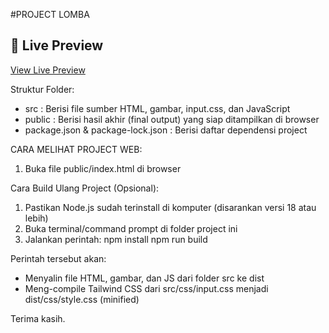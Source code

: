 #PROJECT LOMBA

## 🚀 Live Preview
[View Live Preview](https://mwidiarta.github.io/projectWebLombaIntech)


Struktur Folder:
- src : Berisi file sumber HTML, gambar, input.css, dan JavaScript
- public : Berisi hasil akhir (final output) yang siap ditampilkan di browser
- package.json & package-lock.json : Berisi daftar dependensi project

CARA MELIHAT PROJECT WEB:
1. Buka file public/index.html di browser

Cara Build Ulang Project (Opsional):
1. Pastikan Node.js sudah terinstall di komputer (disarankan versi 18 atau lebih)
2. Buka terminal/command prompt di folder project ini
3. Jalankan perintah:
   npm install
   npm run build

Perintah tersebut akan:
- Menyalin file HTML, gambar, dan JS dari folder src ke dist
- Meng-compile Tailwind CSS dari src/css/input.css menjadi dist/css/style.css (minified)


Terima kasih.
